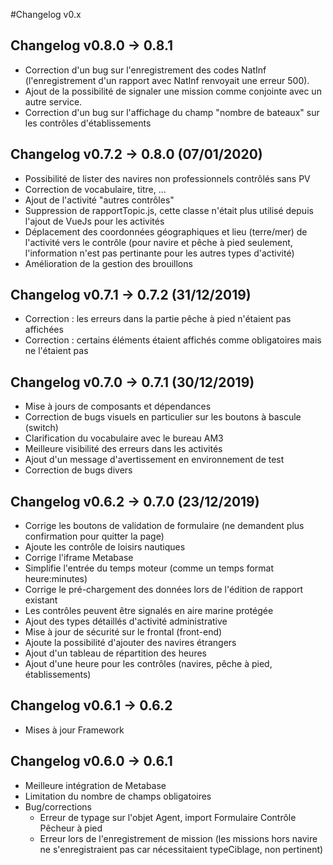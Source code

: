 #Changelog v0.x

## Changelog v0.8.0 -> 0.8.1 
* Correction d'un bug sur l'enregistrement des codes NatInf (l'enregistrement d'un rapport avec NatInf renvoyait une erreur 500). 
* Ajout de la possibilité de signaler une mission comme conjointe avec un autre service. 
* Correction d'un bug sur l'affichage du champ "nombre de bateaux" sur les contrôles d'établissements

## Changelog v0.7.2 -> 0.8.0 (07/01/2020)
* Possibilité de lister des navires non professionnels contrôlés sans PV
* Correction de vocabulaire, titre, ...
* Ajout de l'activité "autres contrôles"
* Suppression de rapportTopic.js, cette classe n'était plus utilisé depuis l'ajout de VueJs pour les activités
* Déplacement des coordonnées géographiques et lieu (terre/mer) de l'activité vers le contrôle (pour navire et pêche à pied seulement, l'information n'est pas pertinante pour les autres types d'activité)
* Amélioration de la gestion des brouillons

## Changelog v0.7.1 -> 0.7.2 (31/12/2019)
* Correction : les erreurs dans la partie pêche à pied n'étaient pas affichées 
* Correction : certains éléments étaient affichés comme obligatoires mais ne l'étaient pas

## Changelog v0.7.0 -> 0.7.1 (30/12/2019)
* Mise à jours de composants et dépendances
* Correction de bugs visuels en particulier sur les boutons à bascule (switch)
* Clarification du vocabulaire avec le bureau AM3
* Meilleure visibilité des erreurs dans les activités
* Ajout d'un message d'avertissement en environnement de test
* Correction de bugs divers

## Changelog v0.6.2 -> 0.7.0 (23/12/2019)
* Corrige les boutons de validation de formulaire (ne demandent plus confirmation pour quitter la page)
* Ajoute les contrôle de loisirs nautiques
* Corrige l'iframe Metabase
* Simplifie l'entrée du temps moteur (comme un temps format heure:minutes)
* Corrige le pré-chargement des données lors de l'édition de rapport existant
* Les contrôles peuvent être signalés en aire marine protégée
* Ajout des types détaillés d'activité administrative
* Mise à jour de sécurité sur le frontal (front-end)
* Ajoute la possibilité d'ajouter des navires étrangers
* Ajout d'un tableau de répartition des heures
* Ajout d'une heure pour les contrôles (navires, pêche à pied, établissements)

## Changelog v0.6.1 -> 0.6.2
* Mises à jour Framework

## Changelog v0.6.0 -> 0.6.1

* Meilleure intégration de Metabase
* Limitation du nombre de champs obligatoires
* Bug/corrections
  * Erreur de typage sur l'objet Agent, import Formulaire Contrôle Pêcheur à pied
  * Erreur lors de l'enregistrement de mission (les missions hors navire ne s'enregistraient pas car nécessitaient typeCiblage, non pertinent)


